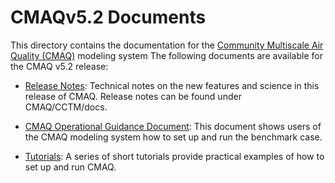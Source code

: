 CMAQv5.2 Documents 
==================

This directory contains the documentation for the [Community Multiscale Air Quality (CMAQ)](http://www.epa.gov/cmaq) modeling system
The following documents are available for the CMAQ v5.2 release:

- [Release Notes](../CCTM/docs/Release_Notes/README.md): Technical notes on the new features and science in this release of CMAQ.  Release notes can be found under CMAQ/CCTM/docs.

- [CMAQ Operational Guidance Document](User_Manual/README.md): This document shows users of the CMAQ modeling system how to set up and run the benchmark case.

- [Tutorials](Tutorials/README.md): A series of short tutorials provide practical examples of how to set up and run CMAQ. 

